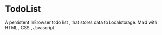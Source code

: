 # TodoList
A persistent InBrowser todo list ,
that stores data to Localstorage.
Maid with HTML , CSS , Javascript

